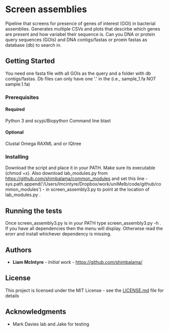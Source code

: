 # Screen assemblies

Pipeline that screens for presence of genes of interest (GOI) in bacterial assemblies. Generates multiple CSVs and plots that descirbe which genes are present and how variabel their sequence is. Can you DNA or protein query sequences (GOIs) and DNA contigs/fastas or proein fastas as database (db) to search in. 

## Getting Started

You need one fasta file with all GOIs as the query and a folder with db contigs/fastas. Db files can only have one '.' in the (i.e., sample_1.fa NOT sample.1.fa) 

### Prerequisites

#### Required

Python 3 and scypi/Biopython
Command line blast

#### Optional

Clustal Omega
RAXML and or IQtree

### Installing

Download the script and place it in your PATH. Make sure its executable (chmod +x). Also download lab_modules.py from https://github.com/shimbalama/common_modules and set this line - sys.path.append('/Users/lmcintyre/Dropbox/work/uniMelb/code/github/common_modules') - in screen_assembly3.py to point at the location of lab_modules.py .

## Running the tests

Once screen_assembly3.py is in your PATH type screen_assembly3.py -h . If you have all dependencies then the menu will display. Otherwise read the erorr and install whichever dependency is missing.


## Authors

* **Liam McIntyre** - *Initial work* - https://github.com/shimbalama/

## License

This project is licensed under the MIT License - see the [LICENSE.md](LICENSE.md) file for details

## Acknowledgments

* Mark Davies lab and Jake for testing

